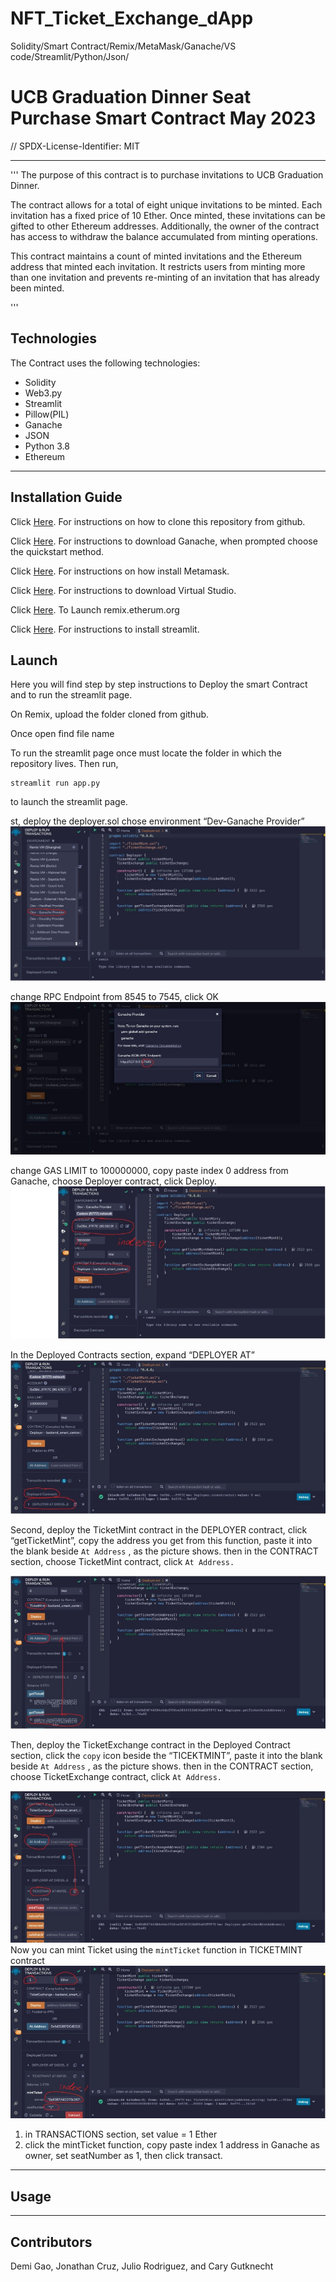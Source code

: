 # NFT_Ticket_Exchange_dApp
Solidity/Smart Contract/Remix/MetaMask/Ganache/VS code/Streamlit/Python/Json/

# UCB Graduation Dinner Seat Purchase Smart Contract May 2023

// SPDX-License-Identifier: MIT 

---
'''
The purpose of this contract is to purchase invitations to UCB Graduation Dinner.

The contract allows for a total of eight unique invitations to be minted. Each invitation has a fixed price of 10 Ether. Once minted, these invitations can be gifted to other Ethereum addresses. Additionally, the owner of the contract has access to withdraw the balance accumulated from minting operations.

This contract maintains a count of minted invitations and the Ethereum address that minted each invitation. It restricts users from minting more than one invitation and prevents re-minting of an invitation that has already been minted.

'''
## Technologies
 The Contract uses the following technologies:

 - Solidity
 - Web3.py
 - Streamlit
 - Pillow(PIL)
 - Ganache
 - JSON
 - Python 3.8
 - Ethereum


---
## Installation Guide

Click [Here](https://docs.github.com/en/repositories/creating-and-managing-repositories/cloning-a-repository?tool=cli). For instructions on how to clone this repository from github.

Click [Here](https://trufflesuite.com/docs/ganache/quickstart/). For instructions to download Ganache, when prompted choose the quickstart method.

Click [Here](https://support.metamask.io/hc/en-us/articles/360015489531-Getting-started-with-MetaMask#:~:text=will%20automatically%20open.-,You%20can%20also%20make%20sure%20it's%20easily%20accessible%20in%20your,selecting%20%22Show%20in%20Toolbar%22.&text=Click%20%E2%80%9CDownload%22.,%22Install%20MetaMask%20for%20Chrome%22.). For instructions on how install Metamask.


Click [Here](https://code.visualstudio.com/download). For instructions to download Virtual Studio.

Click [Here](https://remix.ethereum.org/). To Launch remix.etherum.org

Click [Here](https://docs.streamlit.io/library/get-started/installation). For instructions to install streamlit.




## Launch

Here you will find step by step instructions to Deploy the smart Contract and to run the streamlit page.

On Remix, upload the folder cloned from github.

Once open find file name 

To run the streamlit page once must locate the folder in which the repository lives. Then run,

```
streamlit run app.py
```
 to launch the streamlit page.

 st, deploy the deployer.sol
chose environment “Dev-Ganache Provider”
![](images/Launch_1.jpg)
  
change RPC Endpoint from  8545 to 7545, click OK
![](images/Launch_2.jpg)                 


change GAS LIMIT to 100000000, copy paste index 0 address from Ganache, choose Deployer contract, click Deploy.
![](images/Launch_3.jpg)

In the Deployed Contracts section, expand “DEPLOYER AT”
![](images/Launch_4.jpg)


Second, deploy the TicketMint contract
in the DEPLOYER contract, click “getTicketMint”, copy the address you get from this function, paste it into the blank beside `At Address` ,  as the picture shows. then in the CONTRACT section, choose TicketMint contract, click `At Address.`

![](images/Launch_5.jpg)





Then, deploy the TicketExchange contract
in the Deployed Contract section, click the `copy` icon beside the  “TICEKTMINT”, paste it into the blank beside `At Address` ,  as the picture shows. then in the CONTRACT section, choose TicketExchange contract, click `At Address.`

![](images/Launch_6.jpg)
Now you can mint Ticket using the `mintTicket` function in TICKETMINT contract
![](images/Launch_7.jpg)

1. in TRANSACTIONS section, set value = 1 Ether
2. click the mintTicket function, copy paste index 1 address in Ganache as owner, set seatNumber as 1, then click transact. 




---
## Usage


---
## Contributors

Demi Gao, Jonathan Cruz, Julio Rodriguez, and Cary Gutknecht

